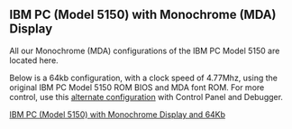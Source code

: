 IBM PC (Model 5150) with Monochrome (MDA) Display
---

All our Monochrome (MDA) configurations of the IBM PC Model 5150 are located here.

Below is a 64kb configuration, with a clock speed of 4.77Mhz,
using the original IBM PC Model 5150 ROM BIOS and MDA font ROM. For more control,
use this [alternate configuration](/devices/pc/machine/5150/mda/64kb/debugger/) with Control Panel and Debugger.

[IBM PC (Model 5150) with Monochrome Display and 64Kb](/devices/pc/machine/5150/mda/64kb/ "PCjs:ibm5150")
